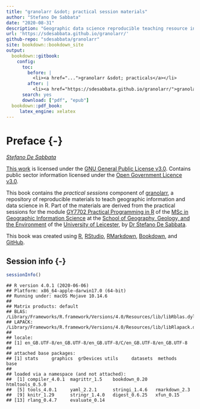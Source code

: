 ```yaml
---
title: "granolarr &sdot; practical session materials"
author: "Stefano De Sabbata"
date: "2020-08-31"
description: "Geographic data science reproducible teaching resource in R, Practical session materials"
url: 'https://sdesabbata.github.io/granolarr/'
github-repo: "sdesabbata/granolarr"
site: bookdown::bookdown_site
output:
  bookdown::gitbook:
    config:
      toc:
        before: |
          <li><a href="...">granolarr &sdot; practicals</a></li>
        after: |
          <li><a href="https://sdesabbata.github.io/granolarr/">granolarr</a></li>
      search: yes
      download: ["pdf", "epub"]
  bookdown::pdf_book:
     latex_engine: xelatex
---
```


# Preface {-}

*[Stefano De Sabbata](https://stefanodesabbata.com)*

[This work](https://github.com/sdesabbata/GY7702) is licensed under the [GNU General Public License v3.0](https://www.gnu.org/licenses/gpl-3.0.html). Contains public sector information licensed under the [Open Government Licence v3.0](http://www.nationalarchives.gov.uk/doc/open-government-licence).

This book contains the *practical sessions* component of [granolarr](https://github.com/sdesabbata/granolarr), a repository of reproducible materials to teach geographic information and data science in R. Part of the materials are derived from the practical sessions for the module [GY7702 Practical Programming in R](https://sdesabbata.github.io/GY7702/) of the [MSc in Geographic Information Science](https://le.ac.uk/courses/geographical-information-science-msc/2019) at the [School of Geography, Geology, and the Environment](https://le.ac.uk/gge) of the [University of Leicester](https://le.ac.uk/), by [Dr Stefano De Sabbata](https://stefanodesabbata.com/).

This book was created using [R](https://www.r-project.org/), [RStudio](https://www.rstudio.com/), [RMarkdown](https://rmarkdown.rstudio.com/), [Bookdown](https://bookdown.org/), and [GitHub](https://github.com/sdesabbata).



## Session info {-}

```r
sessionInfo()
```

```
## R version 4.0.1 (2020-06-06)
## Platform: x86_64-apple-darwin17.0 (64-bit)
## Running under: macOS Mojave 10.14.6
## 
## Matrix products: default
## BLAS:   /Library/Frameworks/R.framework/Versions/4.0/Resources/lib/libRblas.dylib
## LAPACK: /Library/Frameworks/R.framework/Versions/4.0/Resources/lib/libRlapack.dylib
## 
## locale:
## [1] en_GB.UTF-8/en_GB.UTF-8/en_GB.UTF-8/C/en_GB.UTF-8/en_GB.UTF-8
## 
## attached base packages:
## [1] stats     graphics  grDevices utils     datasets  methods   base     
## 
## loaded via a namespace (and not attached):
##  [1] compiler_4.0.1  magrittr_1.5    bookdown_0.20   htmltools_0.5.0
##  [5] tools_4.0.1     yaml_2.2.1      stringi_1.4.6   rmarkdown_2.3  
##  [9] knitr_1.29      stringr_1.4.0   digest_0.6.25   xfun_0.15      
## [13] rlang_0.4.7     evaluate_0.14
```
